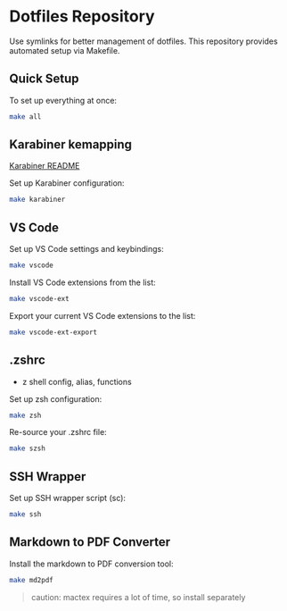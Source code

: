 # Dotfiles Repository

Use symlinks for better management of dotfiles. This repository provides automated setup via Makefile.

## Quick Setup

To set up everything at once:

```zsh
make all
```

## Karabiner kemapping

[Karabiner README](./karabiner/README.md)

Set up Karabiner configuration:

```zsh
make karabiner
```

## VS Code

Set up VS Code settings and keybindings:

```zsh
make vscode
```

Install VS Code extensions from the list:

```zsh
make vscode-ext
```

Export your current VS Code extensions to the list:

```zsh
make vscode-ext-export
```

## .zshrc

- z shell config, alias, functions

Set up zsh configuration:

```zsh
make zsh
```

Re-source your .zshrc file:

```zsh
make szsh
```

## SSH Wrapper

Set up SSH wrapper script (sc):

```zsh
make ssh
```

## Markdown to PDF Converter

Install the markdown to PDF conversion tool:

```zsh
make md2pdf
```

> caution: mactex requires a lot of time, so install separately
